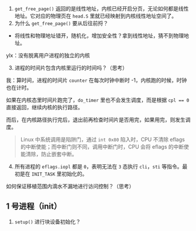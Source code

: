 1. `get_free_page()` 返回的是线性地址，内核已经开启分页，无论如何都是线性地址。它对应的物理页在 `head.S` 里就已经映射到内核线性地址空间了。
2. 为什么 `get_free_page()` 要从后往前捋？

- 将线性和物理地址错开，随机化，增加安全性？拿到线性地址，猜不到物理地址。

ylx：没有脱离用户进程的独立的内核

3. 进程的时间片包含内核里运行的时间吗？（思考）

我：算时间，进程的时间片 `counter` 在每次时钟中断时 -1，内核跑的时候，时钟也在计时。

如果在内核态里时间片跑完了，`do_timer` 里也不会发生调度，而是根据 `cpl == 0` 直接返回，继续内核的执行路径。

而后，在内核路径执行完后，退出前再检查时间片是否用完，如果用完，则发生调度。

> Linux 中系统调用是陷阱门，通过 `int 0x80` 陷入时，CPU 不清除 eflags 的中断使能；而中断门则不同，调用中断门时，CPU 会将 eflags 的中断使能清除，防止嵌套中断。

4. 所有进程的 `eflags.iopl` 都是 `0`，表明无法在 `3` 态执行 `cli`，`sti` 等指令。最初是在 `INIT_TASK` 里初始化的。

如何保证移植范围内滴水不漏地进行访问控制？（思考）

## 1 号进程（init）

1. `setup()` 进行块设备初始化？
